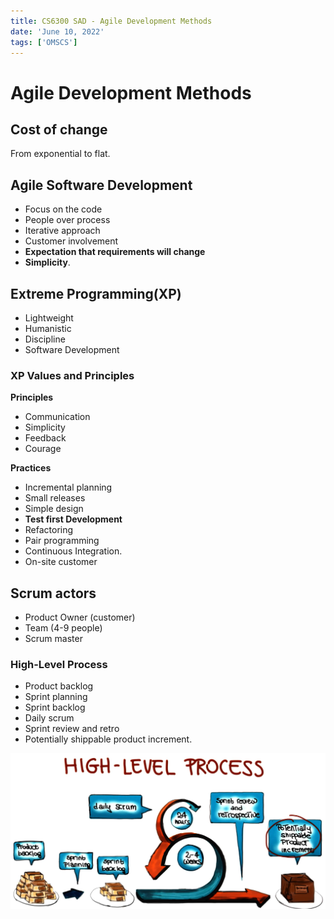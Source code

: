 ```yaml
---
title: CS6300 SAD - Agile Development Methods
date: 'June 10, 2022'
tags: ['OMSCS']
---
```

# Agile Development Methods

## Cost of change

From exponential to flat.

## Agile Software Development

* Focus on the code
* People over process
* Iterative approach
* Customer involvement
* **Expectation that requirements will change**
* **Simplicity**.

## Extreme Programming(XP)

* Lightweight
* Humanistic
* Discipline
* Software Development

### XP Values and Principles

**Principles**

* Communication
* Simplicity
* Feedback
* Courage

**Practices**

* Incremental planning
* Small releases
* Simple design
* **Test first Development**
* Refactoring
* Pair programming
* Continuous Integration.
* On-site customer

## Scrum actors

* Product Owner (customer)
* Team (4-9 people)
* Scrum master

### High-Level Process

* Product backlog
* Sprint planning
* Sprint backlog
* Daily scrum
* Sprint review and retro
* Potentially shippable product increment.

![High-Level-Process](./img/Agile-High-Level-Process.png)